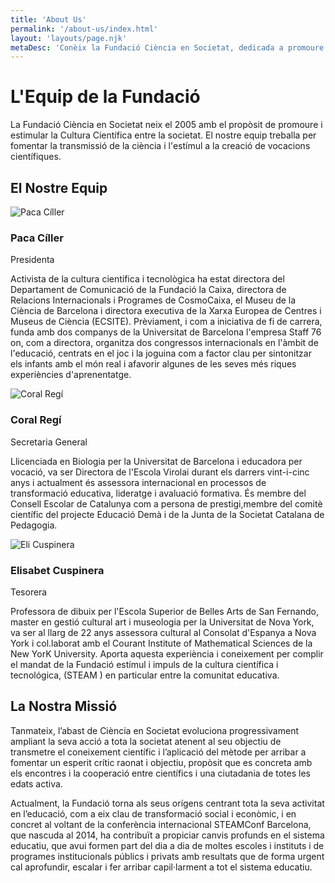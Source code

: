 ```yaml
---
title: 'About Us'
permalink: '/about-us/index.html'
layout: 'layouts/page.njk'
metaDesc: 'Conèix la Fundació Ciència en Societat, dedicada a promoure la cultura científica des del 2005.'
---
```


# L'Equip de la Fundació

La Fundació Ciència en Societat neix el 2005 amb el propòsit de promoure i estimular la Cultura Científica entre la societat. El nostre equip treballa per fomentar la transmissió de la ciència i l'estímul a la creació de vocacions científiques.


## El Nostre Equip

<div class="team-grid">
  <div class="team-member">
    <div class="team-member__image">
      <img src="/images/team/paca-ciller.jpg" alt="Paca Cíller" loading="lazy">
    </div>
    <div class="team-member__info">
      <h3 class="team-member__name">Paca Cíller</h3>
      <p class="team-member__title">Presidenta</p>
      <p class="team-member__description">Activista de la cultura científica i tecnològica ha estat directora del Departament de Comunicació de la Fundació la Caixa, directora de Relacions Internacionals i Programes de CosmoCaixa, el Museu de la Ciència de Barcelona ​​i directora executiva de la Xarxa Europea de Centres i Museus de Ciència (ECSITE). Prèviament, i com a iniciativa de fi de carrera, funda amb dos companys de la Universitat de Barcelona l'empresa Staff 76 on, com a directora, organitza dos congressos internacionals en l'àmbit de l'educació, centrats en el joc i la joguina com a factor clau per sintonitzar els infants amb el món real i afavorir algunes de les seves més riques experiències d'aprenentatge.</p>
    </div>
  </div>

  <div class="team-member">
    <div class="team-member__image">
      <img src="/images/team/coral-regi.jpg" alt="Coral Regí" loading="lazy">
    </div>
    <div class="team-member__info">
      <h3 class="team-member__name">Coral Regí</h3>
      <p class="team-member__title">Secretaria General</p>
      <p class="team-member__description">Llicenciada en Biologia per la Universitat de Barcelona i educadora per vocació, va ser Directora de l'Escola Virolai durant els darrers vint-i-cinc anys i actualment és assessora internacional en processos de transformació educativa, lideratge i avaluació formativa. És membre del Consell Escolar de Catalunya com a persona de prestigi,membre del comitè científic del projecte Educació Demà i de la Junta de la Societat Catalana de Pedagogia.</p>
    </div>
  </div>

  <div class="team-member">
    <div class="team-member__image">
      <img src="/images/team/eli-cuspinera.jpg" alt="Eli Cuspinera" loading="lazy">
    </div>
    <div class="team-member__info">
      <h3 class="team-member__name">Elisabet Cuspinera</h3>
      <p class="team-member__title">Tesorera</p>
      <p class="team-member__description">Professora de dibuix per l'Escola Superior de Belles Arts de San Fernando, master en gestió cultural art i museologia per la Universitat de Nova York, va ser al llarg de 22 anys assessora cultural al Consolat d'Espanya a Nova York i col.laborat amb el Courant Institute of Mathematical Sciences de la New YorK University. Aporta aquesta experiència i coneixement per complir el mandat de la Fundació estímul i impuls de la cultura científica i tecnológica, (STEAM ) en particular entre la comunitat educativa.</p>
    </div>
  </div>
</div>

## La Nostra Missió

Tanmateix, l’abast de Ciència en Societat evoluciona progressivament ampliant la seva acció a tota la societat atenent al seu objectiu de transmetre el coneixement científic i l’aplicació del mètode per arribar a fomentar un esperit crític raonat i objectiu, propòsit que es concreta amb els encontres i la cooperació entre científics i una ciutadania de totes les edats activa. 

Actualment, la Fundació torna als seus orígens centrant tota la seva activitat en l’educació, com a eix clau de transformació social i econòmic, i en concret al voltant de la conferència internacional STEAMConf Barcelona, que nascuda al 2014, ha contribuït a propiciar canvis profunds en el sistema educatiu, que avui formen part del dia a dia de moltes escoles i instituts i de programes institucionals públics i privats amb resultats que de forma urgent cal aprofundir, escalar i fer arribar capil·larment a tot el sistema educatiu. 
